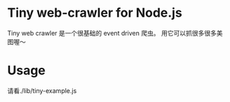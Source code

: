 # Tiny web-crawler for Node.js
Tiny web crawler 是一个很基础的 event driven 爬虫。 用它可以抓很多很多美图喔～ 
# Usage
请看./lib/tiny-example.js
